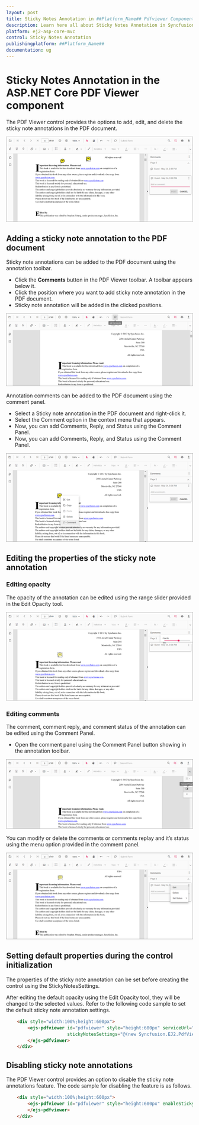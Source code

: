 ```yaml
---
layout: post
title: Sticky Notes Annotation in ##Platform_Name## Pdfviewer Component
description: Learn here all about Sticky Notes Annotation in Syncfusion ##Platform_Name## Pdfviewer component of Syncfusion Essential JS 2 and more.
platform: ej2-asp-core-mvc
control: Sticky Notes Annotation
publishingplatform: ##Platform_Name##
documentation: ug
---
```



# Sticky Notes Annotation in the ASP.NET Core PDF Viewer component

The PDF Viewer control provides the options to add, edit, and delete the sticky note annotations in the PDF document.

![StickyNotesAnnotation](../../../pdfviewer/images/stickynotes_annotation.png)

## Adding a sticky note annotation to the PDF document

Sticky note annotations can be added to the PDF document using the annotation toolbar.

* Click the **Comments** button in the PDF Viewer toolbar. A toolbar appears below it.
* Click the position where you want to add sticky note annotation in the PDF document.
* Sticky note annotation will be added in the clicked positions.

![StickyNotesTool](../../../pdfviewer/images/stickynotes_tool.png)

Annotation comments can be added to the PDF document using the comment panel.

* Select a Sticky note annotation in the PDF document and right-click it.
* Select the Comment option in the context menu that appears.
* Now, you can add Comments, Reply, and Status using the Comment Panel.
* Now, you can add Comments, Reply, and Status using the Comment Panel.

![StickyNotesComment](../../../pdfviewer/images/stickynotes_comment.png)

## Editing the properties of the sticky note annotation

### Editing opacity

The opacity of the annotation can be edited using the range slider provided in the Edit Opacity tool.

![StickyNotesOpacity](../../../pdfviewer/images/sticky_opacity.png)

### Editing comments

The comment, comment reply, and comment status of the annotation can be edited using the Comment Panel.

* Open the comment panel using the Comment Panel button showing in the annotation toolbar.

![StickyNotesComment](../../../pdfviewer/images/commentPanel.png)

You can modify or delete the comments or comments replay and it’s status using the menu option provided in the comment panel.

![StickyNotesEdit](../../../pdfviewer/images/sticky_editbtn.png)

## Setting default properties during the control initialization

The properties of the sticky note annotation can be set before creating the control using the StickyNotesSettings.

After editing the default opacity using the Edit Opacity tool, they will be changed to the selected values. Refer to the following code sample to set the default sticky note annotation settings.

```html
    <div style="width:100%;height:600px">
        <ejs-pdfviewer id="pdfviewer" style="height:600px" serviceUrl="/api/PdfViewer" documentPath=@ViewBag.DocumentPath
                       stickyNotesSettings="@(new Syncfusion.EJ2.PdfViewer.PdfViewerStickyNotesSettings {Author="Syncfusion"})">
        </ejs-pdfviewer>
    </div>
```

## Disabling sticky note annotations

The PDF Viewer control provides an option to disable the sticky note annotations feature. The code sample for disabling the feature is as follows.

```html
    <div style="width:100%;height:600px">
        <ejs-pdfviewer id="pdfviewer" style="height:600px" enableStickyNotesAnnotation=false serviceUrl="/api/PdfViewer" documentPath=@ViewBag.DocumentPath>
        </ejs-pdfviewer>
    </div>
```